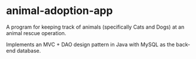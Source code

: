 # animal-adoption-app
A program for keeping track of animals (specifically Cats and Dogs) at an animal rescue operation.  

Implements an MVC + DAO design pattern in Java with MySQL as the back-end database.

